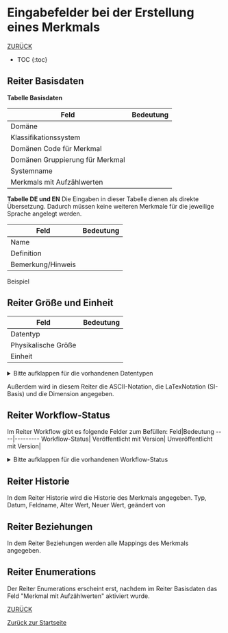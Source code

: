 # Eingabefelder bei der Erstellung eines Merkmals

[ZURÜCK](3.2.0_Eingabefelder.md)

* TOC
{:toc}

## Reiter Basisdaten
**Tabelle Basisdaten**

Feld|Bedeutung
----|---------
Domäne| 
Klassifikationssystem| 
Domänen Code für Merkmal| 
Domänen Gruppierung für Merkmal| 
Systemname| 
Merkmals mit Aufzählwerten| 

**Tabelle DE und EN**
Die Eingaben in dieser Tabelle dienen als direkte Übersetzung. Dadurch müssen keine weiteren Merkmale für die jeweilige Sprache angelegt werden.

Feld|Bedeutung
----|---------
Name|
Definition|
Bemerkung/Hinweis|
Beispiel



## Reiter Größe und Einheit
Feld|Bedeutung
----|---------
Datentyp|
Physikalische Größe|
Einheit|

<details>
  
  <summary>Bitte aufklappen für die vorhandenen Datentypen</summary>

- Binärzahl
- Datum
- Datum und Uhrzeit
- Freie Maßdefinition
- Ganzzahl
- GUID
- Identifikator
- Ja/Nein
- Komplexe Zahl
- Logisch (Ja, Nein, leer)
-  Numerisches Maß
-  Reelle Zahl
- Strukturfeld
- Tabelle
- Text (max 255)
- Text (unbegrenzt)
- URI Referenz
- Zeit
- Zeitreihe
- Zeitstempel
  
</details>

Außerdem wird in diesem Reiter die ASCII-Notation, die LaTexNotation (SI-Basis) und die Dimension angegeben.

## Reiter Workflow-Status

Im Reiter Workflow gibt es folgende Felder zum Befüllen:
Feld|Bedeutung
----|---------
Workflow-Status|
Veröffentlicht mit Version|
Unveröffentlicht mit Version|


<details>
  
<summary>Bitte aufklappen für die vorhandenen Workflow-Status</summary
  
- Abgekündigt
- Änderungen angefragt
- Angefragt
- Erfasst
- Freigabe Katalogausschuss beantragt
- Geprüft
- Nicht übersetzt
- Obsolet
- Publiziert
- Übersetzt
- Übersetzung geprüft

</details>


## Reiter Historie
In dem Reiter Historie wird die Historie des Merkmals angegeben.
    Typ, Datum, Feldname, Alter Wert, Neuer Wert, geändert von
    
## Reiter Beziehungen
In dem Reiter Beziehungen werden alle Mappings des Merkmals angegeben.
    

## Reiter Enumerations
Der Reiter Enumerations erscheint erst, nachdem im Reiter Basisdaten das Feld "Merkmal mit Aufzählwerten" aktiviert wurde.


[ZURÜCK](3.2.0_Eingabefelder.md)
    
[Zurück zur Startseite]()

